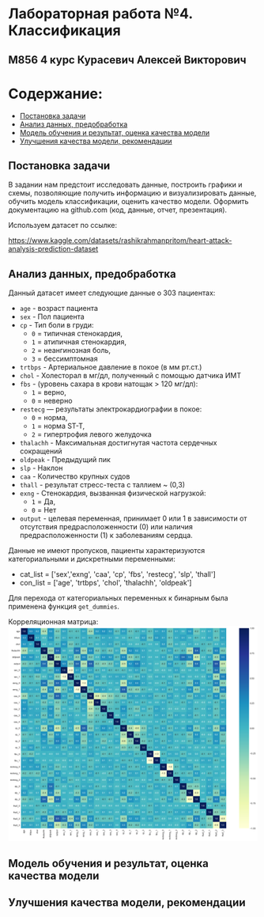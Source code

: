 # Лабораторная работа №4. Классификация
## М856 4 курс Курасевич Алексей Викторович

# Содержание:
* [Постановка задачи](#постановка-задачи)
* [Анализ данных, предобработка](#анализ-данных-предобработка)
* [Модель обучения и результат, оценка качества модели](#модель-обучения-и-результат-оценка-качества-модели)
* [Улучшения качества модели, рекомендации](#улучшения-качества-модели-рекомендации)

## Постановка задачи
В задании нам предстоит исследовать данные, построить графики и схемы, позволяющие получить
информацию и визуализировать данные, обучить модель классификации,
оценить качество модели. Оформить документацию на github.com (код, данные, отчет,
презентация).

Используем датасет по ссылке:

https://www.kaggle.com/datasets/rashikrahmanpritom/heart-attack-analysis-prediction-dataset


## Анализ данных, предобработка
Данный датасет имеет следующие данные о 303 пациентах:
  - `age` - возраст пациента  
  - `sex` - Пол пациента  
  - `cp` - Тип боли в груди: 
    - `0` = типичная стенокардия, 
    - `1` = атипичная стенокардия, 
    - `2` = неангинозная боль, 
    - `3` = бессимптомная
  - `trtbps` - Артериальное давление в покое (в мм рт.ст.)
  - `chol` - Холесторал в мг/дл, полученный с помощью датчика ИМТ
  - `fbs` - (уровень сахара в крови натощак > 120 мг/дл):
    -  `1` = верно, 
    -  `0` = неверно
  - `restecg` — результаты электрокардиографии в покое:
    -  `0` = норма, 
    -  `1` = норма ST-T, 
    -  `2` = гипертрофия левого желудочка
  - `thalachh` - Максимальная достигнутая частота сердечных сокращений
  - `oldpeak` - Предыдущий пик
  - `slp` - Наклон
  - `caa` - Количество крупных судов
  - `thall` - результат стресс-теста с таллием ~ (0,3)
  - `exng` - Стенокардия, вызванная физической нагрузкой:
    -  `1` = Да,
    -  `0` = Нет
  - `output` - целевая переменная, принимает 0 или 1 в зависимости от отсутствия предрасположенности (0) или наличия предрасположенности (1) к заболеваниям сердца.

Данные не имеют пропусков, пациенты характеризуются категориальными и дискретными переменными:
- cat_list = ['sex','exng', 'caa', 'cp', 'fbs', 'restecg', 'slp', 'thall'] 
- con_list = ['age', 'trtbps', 'chol', 'thalachh', 'oldpeak'] 

Для перехода от категориальных переменных к бинарным была применена функция `get_dummies`.

Корреляционная матрица:
![](https://github.com/Woodpecker97/lab_4/blob/main/data/corr.png)


## Модель обучения и результат, оценка качества модели



## Улучшения качества модели, рекомендации

